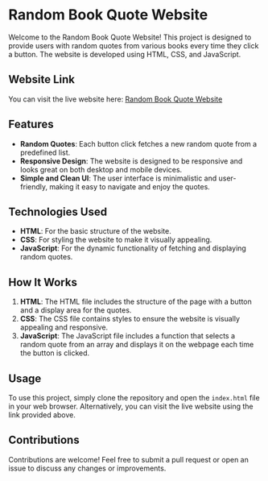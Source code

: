 # Random Book Quote Website

Welcome to the Random Book Quote Website! This project is designed to provide users with random quotes from various books every time they click a button. The website is developed using HTML, CSS, and JavaScript.

## Website Link
You can visit the live website here: [Random Book Quote Website](https://bookquotes.netlify.app/)

## Features
- **Random Quotes**: Each button click fetches a new random quote from a predefined list.
- **Responsive Design**: The website is designed to be responsive and looks great on both desktop and mobile devices.
- **Simple and Clean UI**: The user interface is minimalistic and user-friendly, making it easy to navigate and enjoy the quotes.

## Technologies Used
- **HTML**: For the basic structure of the website.
- **CSS**: For styling the website to make it visually appealing.
- **JavaScript**: For the dynamic functionality of fetching and displaying random quotes.

## How It Works
1. **HTML**: The HTML file includes the structure of the page with a button and a display area for the quotes.
2. **CSS**: The CSS file contains styles to ensure the website is visually appealing and responsive.
3. **JavaScript**: The JavaScript file includes a function that selects a random quote from an array and displays it on the webpage each time the button is clicked.

## Usage
To use this project, simply clone the repository and open the `index.html` file in your web browser. Alternatively, you can visit the live website using the link provided above.

## Contributions
Contributions are welcome! Feel free to submit a pull request or open an issue to discuss any changes or improvements.

